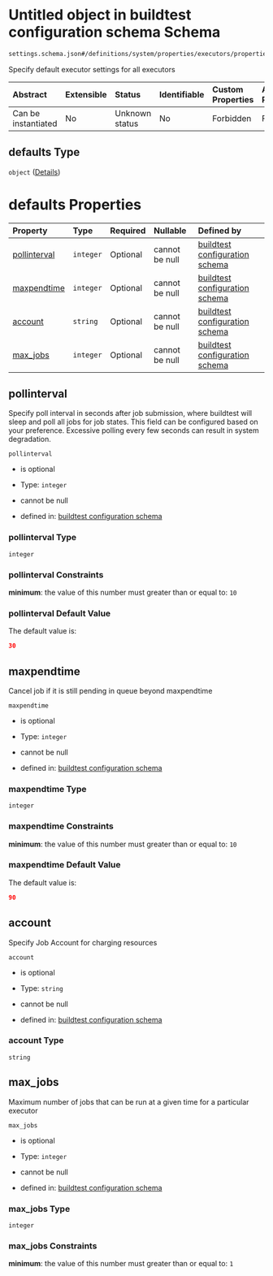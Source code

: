 # Untitled object in buildtest configuration schema Schema

```txt
settings.schema.json#/definitions/system/properties/executors/properties/defaults
```

Specify default executor settings for all executors

| Abstract            | Extensible | Status         | Identifiable | Custom Properties | Additional Properties | Access Restrictions | Defined In                                                                  |
| :------------------ | :--------- | :------------- | :----------- | :---------------- | :-------------------- | :------------------ | :-------------------------------------------------------------------------- |
| Can be instantiated | No         | Unknown status | No           | Forbidden         | Forbidden             | none                | [settings.schema.json*](../out/settings.schema.json "open original schema") |

## defaults Type

`object` ([Details](settings-definitions-system-properties-executors-properties-defaults.md))

# defaults Properties

| Property                      | Type      | Required | Nullable       | Defined by                                                                                                                                                                                                                                    |
| :---------------------------- | :-------- | :------- | :------------- | :-------------------------------------------------------------------------------------------------------------------------------------------------------------------------------------------------------------------------------------------- |
| [pollinterval](#pollinterval) | `integer` | Optional | cannot be null | [buildtest configuration schema](settings-definitions-system-properties-executors-properties-defaults-properties-pollinterval.md "settings.schema.json#/definitions/system/properties/executors/properties/defaults/properties/pollinterval") |
| [maxpendtime](#maxpendtime)   | `integer` | Optional | cannot be null | [buildtest configuration schema](settings-definitions-system-properties-executors-properties-defaults-properties-maxpendtime.md "settings.schema.json#/definitions/system/properties/executors/properties/defaults/properties/maxpendtime")   |
| [account](#account)           | `string`  | Optional | cannot be null | [buildtest configuration schema](settings-definitions-system-properties-executors-properties-defaults-properties-account.md "settings.schema.json#/definitions/system/properties/executors/properties/defaults/properties/account")           |
| [max_jobs](#max_jobs)         | `integer` | Optional | cannot be null | [buildtest configuration schema](settings-definitions-system-properties-executors-properties-defaults-properties-max_jobs.md "settings.schema.json#/definitions/system/properties/executors/properties/defaults/properties/max_jobs")         |

## pollinterval

Specify poll interval in seconds after job submission, where buildtest will sleep and poll all jobs for job states. This field can be configured based on your preference. Excessive polling every few seconds can result in system degradation.

`pollinterval`

*   is optional

*   Type: `integer`

*   cannot be null

*   defined in: [buildtest configuration schema](settings-definitions-system-properties-executors-properties-defaults-properties-pollinterval.md "settings.schema.json#/definitions/system/properties/executors/properties/defaults/properties/pollinterval")

### pollinterval Type

`integer`

### pollinterval Constraints

**minimum**: the value of this number must greater than or equal to: `10`

### pollinterval Default Value

The default value is:

```json
30
```

## maxpendtime

Cancel job if it is still pending in queue beyond maxpendtime

`maxpendtime`

*   is optional

*   Type: `integer`

*   cannot be null

*   defined in: [buildtest configuration schema](settings-definitions-system-properties-executors-properties-defaults-properties-maxpendtime.md "settings.schema.json#/definitions/system/properties/executors/properties/defaults/properties/maxpendtime")

### maxpendtime Type

`integer`

### maxpendtime Constraints

**minimum**: the value of this number must greater than or equal to: `10`

### maxpendtime Default Value

The default value is:

```json
90
```

## account

Specify Job Account for charging resources

`account`

*   is optional

*   Type: `string`

*   cannot be null

*   defined in: [buildtest configuration schema](settings-definitions-system-properties-executors-properties-defaults-properties-account.md "settings.schema.json#/definitions/system/properties/executors/properties/defaults/properties/account")

### account Type

`string`

## max_jobs

Maximum number of jobs that can be run at a given time for a particular executor

`max_jobs`

*   is optional

*   Type: `integer`

*   cannot be null

*   defined in: [buildtest configuration schema](settings-definitions-system-properties-executors-properties-defaults-properties-max_jobs.md "settings.schema.json#/definitions/system/properties/executors/properties/defaults/properties/max_jobs")

### max_jobs Type

`integer`

### max_jobs Constraints

**minimum**: the value of this number must greater than or equal to: `1`
